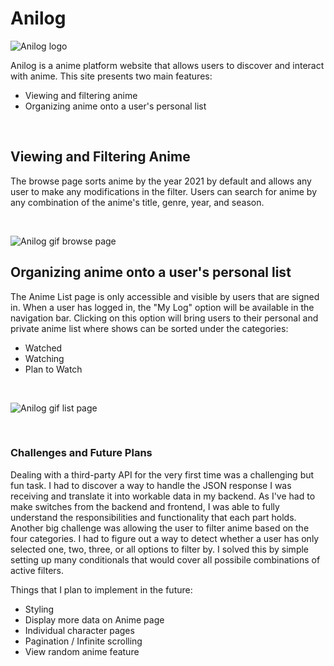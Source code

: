 # Anilog

![Anilog logo](https://i.imgur.com/YTjOfAs.jpg)

Anilog is a anime platform website that allows users to discover and interact with anime.
This site presents two main features: 
- Viewing and filtering anime
- Organizing anime onto a user's personal list

<br>

## Viewing and Filtering Anime

The browse page sorts anime by the year 2021 by default and allows any user to make any modifications in the filter. Users can search for anime by any combination of the anime's title, genre, year, and season. 

<br>

![Anilog gif browse page](https://i.imgur.com/lX7xmAE.gif)

## Organizing anime onto a user's personal list

The Anime List page is only accessible and visible by users that are signed in. When a user has logged in, the "My Log" option will be available in the navigation bar. Clicking on this option will bring users to their personal and private anime list where shows can be sorted under the categories:
- Watched
- Watching
- Plan to Watch

<br>

![Anilog gif list page](https://i.imgur.com/HeK4pl6.gif)

<br>

### Challenges and Future Plans

Dealing with a third-party API for the very first time was a challenging but fun task. I had to discover a way to handle the JSON response I was receiving and translate it into workable data in my backend. As I've had to make switches from the backend and frontend, I was able to fully understand the responsibilities and functionality that each part holds. Another big challenge was allowing the user to filter anime based on the four categories. I had to figure out a way to detect whether a user has only selected one, two, three, or all options to filter by. I solved this by simple setting up many conditionals that would cover all possibile combinations of active filters.

Things that I plan to implement in the future:
- Styling
- Display more data on Anime page
- Individual character pages
- Pagination / Infinite scrolling
- View random anime feature



